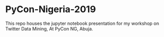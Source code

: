 # PyCon-Nigeria-2019
This repo houses the jupyter notebook presentation for my workshop on Twitter Data Mining, At PyCon NG, Abuja. 
